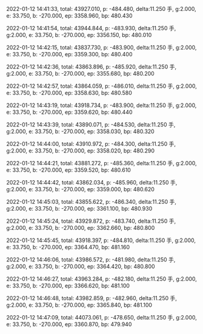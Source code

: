 2022-01-12 14:41:33, total: 43927.010, p: -484.480, delta:11.250 手, g:2.000, e: 33.750, b: -270.000, ep: 3358.960, bp: 480.430

2022-01-12 14:41:54, total: 43944.844, p: -483.930, delta:11.250 手, g:2.000, e: 33.750, b: -270.000, ep: 3356.150, bp: 480.010

2022-01-12 14:42:15, total: 43837.730, p: -483.900, delta:11.250 手, g:2.000, e: 33.750, b: -270.000, ep: 3359.300, bp: 480.400

2022-01-12 14:42:36, total: 43863.896, p: -485.920, delta:11.250 手, g:2.000, e: 33.750, b: -270.000, ep: 3355.680, bp: 480.200

2022-01-12 14:42:57, total: 43864.059, p: -486.010, delta:11.250 手, g:2.000, e: 33.750, b: -270.000, ep: 3358.630, bp: 480.580

2022-01-12 14:43:19, total: 43918.734, p: -483.900, delta:11.250 手, g:2.000, e: 33.750, b: -270.000, ep: 3359.620, bp: 480.440

2022-01-12 14:43:39, total: 43890.071, p: -484.530, delta:11.250 手, g:2.000, e: 33.750, b: -270.000, ep: 3358.030, bp: 480.320

2022-01-12 14:44:00, total: 43910.972, p: -484.300, delta:11.250 手, g:2.000, e: 33.750, b: -270.000, ep: 3358.020, bp: 480.290

2022-01-12 14:44:21, total: 43881.272, p: -485.360, delta:11.250 手, g:2.000, e: 33.750, b: -270.000, ep: 3359.520, bp: 480.610

2022-01-12 14:44:42, total: 43862.034, p: -485.960, delta:11.250 手, g:2.000, e: 33.750, b: -270.000, ep: 3359.000, bp: 480.620

2022-01-12 14:45:03, total: 43855.622, p: -486.340, delta:11.250 手, g:2.000, e: 33.750, b: -270.000, ep: 3361.100, bp: 480.930

2022-01-12 14:45:24, total: 43929.872, p: -483.740, delta:11.250 手, g:2.000, e: 33.750, b: -270.000, ep: 3362.660, bp: 480.800

2022-01-12 14:45:45, total: 43918.397, p: -484.810, delta:11.250 手, g:2.000, e: 33.750, b: -270.000, ep: 3364.470, bp: 481.160

2022-01-12 14:46:06, total: 43986.572, p: -481.980, delta:11.250 手, g:2.000, e: 33.750, b: -270.000, ep: 3364.420, bp: 480.800

2022-01-12 14:46:27, total: 43963.284, p: -482.180, delta:11.250 手, g:2.000, e: 33.750, b: -270.000, ep: 3366.620, bp: 481.100

2022-01-12 14:46:48, total: 43982.859, p: -482.960, delta:11.250 手, g:2.000, e: 33.750, b: -270.000, ep: 3365.840, bp: 481.100

2022-01-12 14:47:09, total: 44073.061, p: -478.650, delta:11.250 手, g:2.000, e: 33.750, b: -270.000, ep: 3360.870, bp: 479.940